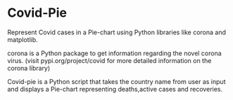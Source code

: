 # Covid-Pie
Represent Covid cases in a Pie-chart using Python libraries like corona and matplotlib.

corona is a Python package to get information regarding the novel corona virus.
(visit pypi.org/project/covid for more detailed information on the corona library)

Covid-pie is a Python script that takes the country name from user as input and displays a Pie-chart representing deaths,active cases and  recoveries.
